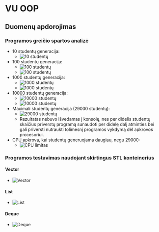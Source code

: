 # VU OOP
## Duomenų apdorojimas
### Programos greičio spartos analizė
- 10 studentų generacija:
    - ![10 studentų](https://imgur.com/GflAb6K.png)
- 100 studentų generacija:
    - ![100 studentų](https://imgur.com/mxKBVGF.png)
    - ![100 studentų](https://imgur.com/xZqENN0.png)
- 1000 studentų generacija:
    - ![1000 studentų](https://imgur.com/RquAXVO.png)
    - ![1000 studentų](https://imgur.com/3GHTgBF.png)
- 10000 studentų generacija:
    - ![10000 studentų](https://imgur.com/0jEeez4.png)
    - ![10000 studentų](https://imgur.com/WYi0t6p.png)
- Maximali studentų generacija (29000 studentų):
    - ![29000 studentų](https://imgur.com/xJ9jNFd.png)
    - Rezultatas nebuvo išvedamas į konsolę, nes per didelis studentų skaičius priverstų programą sunaudoti per didelę dalį atminties bei gali priversti nutraukti tolimesnį programos vykdymą dėl apkrovos procesoriui.
- CPU apkrova, kai studentų generuojama daugiau, negu 29000:
    - ![CPU limitas](https://imgur.com/AOXIeAf.png)
### Programos testavimas naudojant skirtingus STL konteinerius
#### Vector
- ![Vector](https://imgur.com/skcD1pY.png)
#### List
- ![List](https://imgur.com/D1COYZj.png)
#### Deque
- ![Deque](https://imgur.com/6vJbsoB.png)
